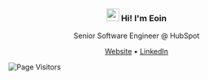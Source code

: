 
<h3 align="center"><img src="https://media.giphy.com/media/hvRJCLFzcasrR4ia7z/giphy.gif" width="25px"> Hi! I'm Eoin</h3>
<p align="center">Senior Software Engineer @ HubSpot</p>
<p align="center">
  <a href="https://www.eointraynor.com">Website</a> •
  <a href="https://www.linkedin.com/in/eointraynor/">LinkedIn</a>
</p>

![Page Visitors](https://visitor-badge.glitch.me/badge?page_id=eointraynor.eointraynor)
